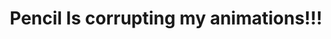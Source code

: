 ---
title: 'Pencil Is corrupting my animations!!!'
redirect_to:
  - 'https://discuss.pencil2d.org/t/pencil-is-corrupting-my-animations/949'
---